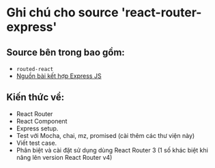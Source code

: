 # Ghi chú cho source 'react-router-express'

## Source bên trong bao gồm:

* `routed-react`
* [Nguồn bài kết hợp Express JS](https://medium.com/@patriciolpezjuri/using-create-react-app-with-react-router-express-js-8fa658bf892d)

## Kiến thức vể:

* React Router
* React Component
* Express setup.
* Test với Mocha, chai, mz, promised (cài thêm các thư viện này)
* Viết test case.
* Phân biệt và cài đặt sử dụng dùng React Router 3 (1 số khác biệt khi nâng lên version React Router v4)

